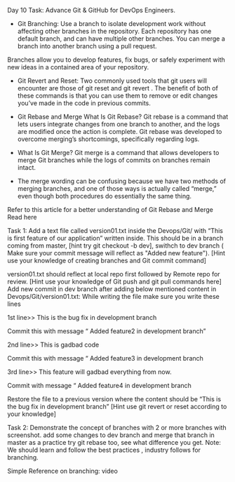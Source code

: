 Day 10 Task: Advance Git & GitHub for DevOps Engineers.

- Git Branching:
Use a branch to isolate development work without affecting other branches in the repository. Each repository has one default branch, and can have multiple other branches. You can merge a branch into another branch using a pull request.

Branches allow you to develop features, fix bugs, or safely experiment with new ideas in a contained area of your repository.

- Git Revert and Reset:
Two commonly used tools that git users will encounter are those of git reset and git revert . The benefit of both of these commands is that you can use them to remove or edit changes you’ve made in the code in previous commits.

- Git Rebase and Merge
What Is Git Rebase?
Git rebase is a command that lets users integrate changes from one branch to another, and the logs are modified once the action is complete. Git rebase was developed to overcome merging’s shortcomings, specifically regarding logs.

- What Is Git Merge?
Git merge is a command that allows developers to merge Git branches while the logs of commits on branches remain intact.

- The merge wording can be confusing because we have two methods of merging branches, and one of those ways is actually called “merge,” even though both procedures do essentially the same thing.

Refer to this article for a better understanding of Git Rebase and Merge Read here

Task 1:
Add a text file called version01.txt inside the Devops/Git/ with “This is first feature of our application” written inside. This should be in a branch coming from master, [hint try git checkout -b dev], swithch to dev branch ( Make sure your commit message will reflect as "Added new feature"). [Hint use your knowledge of creating branches and Git commit command]

version01.txt should reflect at local repo first followed by Remote repo for review. [Hint use your knowledge of Git push and git pull commands here]
Add new commit in dev branch after adding below mentioned content in Devops/Git/version01.txt: While writing the file make sure you write these lines

1st line>> This is the bug fix in development branch

Commit this with message “ Added feature2 in development branch”

2nd line>> This is gadbad code

Commit this with message “ Added feature3 in development branch

3rd line>> This feature will gadbad everything from now.

Commit with message “ Added feature4 in development branch

Restore the file to a previous version where the content should be “This is the bug fix in development branch” [Hint use git revert or reset according to your knowledge]

Task 2:
Demonstrate the concept of branches with 2 or more branches with screenshot.
add some changes to dev branch and merge that branch in master
as a practice try git rebase too, see what difference you get.
Note:
We should learn and follow the best practices , industry follows for branching.

Simple Reference on branching: video
